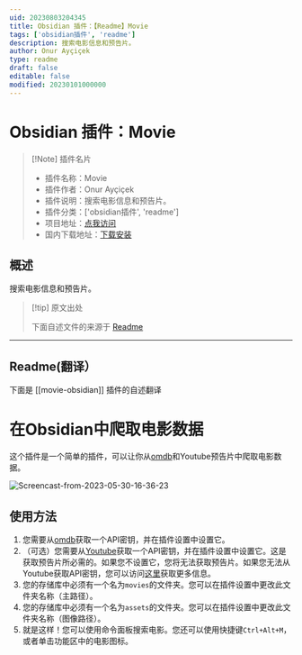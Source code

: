 ```yaml
---
uid: 20230803204345
title: Obsidian 插件：【Readme】Movie
tags: ['obsidian插件', 'readme']
description: 搜索电影信息和预告片。
author: Onur Ayçiçek
type: readme
draft: false
editable: false
modified: 20230101000000
---
```


# Obsidian 插件：Movie

> [!Note] 插件名片
> - 插件名称：Movie
> - 插件作者：Onur Ayçiçek
> - 插件说明：搜索电影信息和预告片。
> - 插件分类：['obsidian插件', 'readme']
> - 项目地址：[点我访问](https://github.com/onuraycicek/obsidian-movie)
> - 国内下载地址：[下载安装](https://pkmer.cn/products/plugin/pluginMarket/?movie-obsidian)

## 概述

搜索电影信息和预告片。



> [!tip] 原文出处
> 
>下面自述文件的来源于 [Readme](https://ghproxy.net/https://raw.githubusercontent.com/onuraycicek/obsidian-movie/master/README.md)
> 

---

## Readme(翻译）

下面是 [[movie-obsidian]] 插件的自述翻译


# 在Obsidian中爬取电影数据

这个插件是一个简单的插件，可以让你从[omdb](https://www.omdbapi.com/)和Youtube预告片中爬取电影数据。

![Screencast-from-2023-05-30-16-36-23](https://github.com/onuraycicek/obsidian-movie/assets/87834696/c66504b0-e85a-48e6-a38a-b694dfa68962)

## 使用方法

1. 您需要从[omdb](https://www.omdbapi.com/apikey.aspx)获取一个API密钥，并在插件设置中设置它。
2. （可选）您需要从[Youtube](https://console.cloud.google.com/apis/credentials)获取一个API密钥，并在插件设置中设置它。这是获取预告片所必需的。如果您不设置它，您将无法获取预告片。如果您无法从Youtube获取API密钥，您可以访问[这里](https://developers.google.com/youtube/v3/getting-started)获取更多信息。
3. 您的存储库中必须有一个名为`movies`的文件夹。您可以在插件设置中更改此文件夹名称（主路径）。
4. 您的存储库中必须有一个名为`assets`的文件夹。您可以在插件设置中更改此文件夹名称（图像路径）。
5. 就是这样！您可以使用命令面板搜索电影。您还可以使用快捷键`Ctrl+Alt+M`，或者单击功能区中的电影图标。



